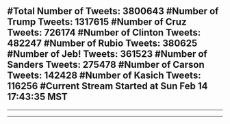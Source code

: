 #Total Number of Tweets: 3800643 
#Number of Trump Tweets: 1317615
#Number of Cruz Tweets: 726174
#Number of Clinton Tweets: 482247
#Number of Rubio Tweets: 380625
#Number of Jeb! Tweets: 361523
#Number of Sanders Tweets: 275478
#Number of Carson Tweets: 142428
#Number of Kasich Tweets: 116256
#Current Stream Started at Sun Feb 14 17:43:35 MST
---
---
---
